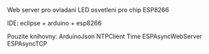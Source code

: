 Web server pro ovladani LED osvetleni pro chip ESP8266

IDE: eclipse + arduino + esp8266

Pouzite knihovny:
 ArduinoJson
 NTPClient
 Time
 ESPAsyncWebServer
 ESPAsyncTCP
 
 

